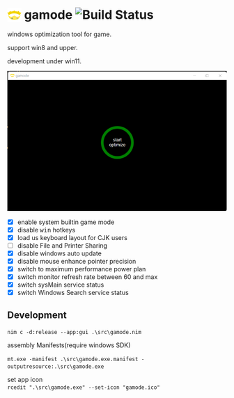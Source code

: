 # <img src="logo256.png" alt="logo" width="32" height="32" style="vertical-align: bottom;" /> gamode  ![Build Status](https://github.com/bung87/gamode/workflows/build/badge.svg) 

windows optimization tool for game.

support win8 and upper.  

development under win11.  

![preview](preview.png)  

- [x] enable system builtin game mode  
- [x] disable <kbd>win</kbd> hotkeys  
- [x] load us keyboard layout for CJK users  
- [ ] disable File and Printer Sharing  
- [x] disable windows auto update  
- [x] disable mouse enhance pointer precision
- [x] switch to maximum performance power plan
- [x] switch monitor refresh rate between 60 and max  
- [x] switch sysMain service status  
- [x] switch Windows Search service status

## Development  

`nim c -d:release --app:gui .\src\gamode.nim`

assembly Manifests(require windows SDK)  

`mt.exe -manifest .\src\gamode.exe.manifest -outputresource:.\src\gamode.exe` 

set app icon  
`rcedit ".\src\gamode.exe" --set-icon "gamode.ico"`
